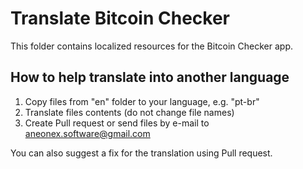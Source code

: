 # Translate Bitcoin Checker
This folder contains localized resources for the Bitcoin Checker app.

## How to help translate into another language
1) Copy files from "en" folder to your language, e.g. "pt-br"
2) Translate files contents (do not change file names)
3) Create Pull request or send files by e-mail to aneonex.software@gmail.com

You can also suggest a fix for the translation using Pull request.
